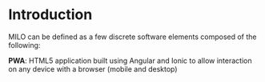 # Introduction

MILO can be defined as a few discrete software elements composed of the following:

**PWA**: HTML5 application built using Angular and Ionic to allow interaction on any device with a browser (mobile and desktop)

